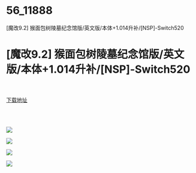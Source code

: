 # 56_11888
[魔改9.2] 猴面包树陵墓纪念馆版/英文版/本体+1.014升补/[NSP]-Switch520
# [魔改9.2] 猴面包树陵墓纪念馆版/英文版/本体+1.014升补/[NSP]-Switch520
 <br/></br>
[下载地址](https://www.switch520.cc/article/11888 "下载地址")
<br/></br>

<p>&nbsp;</p>
<p><img src="https://www.switch520.cc/muke_img/upload_art_editor_20210321-1_8d5b01d013bce26ca49bf5bbdc58e46c.jpg"></p>
<p><img src="https://www.switch520.cc/muke_img/upload_art_editor_20210321-1_efabbf357081439837435b3d442b487b.jpg"></p>
<p><img src="https://www.switch520.cc/muke_img/upload_art_editor_20210321-1_5c1d1cb18cf5c90ff100c47e9440beb8.jpg"></p>
<p><img src="https://www.switch520.cc/muke_img/upload_art_editor_20210321-1_3f1e67779ae537ab68bd28bb671444b0.jpg"><strong>&nbsp;</strong></p>
